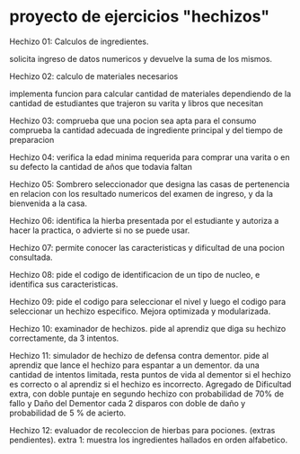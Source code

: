 # proyecto de ejercicios "hechizos"

Hechizo 01: Calculos de ingredientes.

solicita ingreso de datos numericos y devuelve la suma de los mismos.

Hechizo 02: calculo de materiales necesarios

implementa funcion para calcular cantidad de materiales dependiendo de la cantidad de estudiantes que trajeron su varita y libros que necesitan

Hechizo 03: comprueba que una pocion sea apta para el consumo
comprueba la cantidad adecuada de ingrediente principal y del tiempo de preparacion

Hechizo 04: verifica la edad minima requerida para comprar una varita o en su defecto la cantidad de años que todavia faltan

Hechizo 05: Sombrero seleccionador que designa las casas  de pertenencia en relacion con los resultado numericos del examen de ingreso, y da la bienvenida a la casa.

Hechizo 06: identifica la hierba presentada por el estudiante y autoriza a hacer la practica, o advierte si no se puede usar.

Hechizo 07: permite conocer las caracteristicas y dificultad de una pocion consultada.

Hechizo 08: pide el codigo de identificacion de un tipo de nucleo, e identifica sus caracteristicas.

Hechizo 09: pide el codigo para seleccionar el nivel y luego el codigo para seleccionar un hechizo especifico.
Mejora optimizada y modularizada.

Hechizo 10: examinador de hechizos. pide al aprendiz que diga su hechizo correctamente, da 3 intentos.

Hechizo 11: simulador de hechizo de defensa contra dementor. pide al aprendiz que lance el hechizo para espantar a un dementor. da una cantidad de intentos limitada, resta puntos de vida al dementor si el hechizo es correcto o al aprendiz si el hechizo es incorrecto.
Agregado de Dificultad extra, con doble puntaje en segundo hechizo con probabilidad de 70% de fallo y Daño del Dementor cada 2 disparos con doble de daño y probabilidad de 5 % de acierto.

Hechizo 12: evaluador de recoleccion de hierbas para pociones.
(extras pendientes). extra 1: muestra los ingredientes hallados en orden alfabetico.
